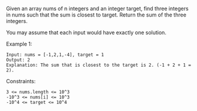 Given an array nums of n integers and an integer target, find three integers in nums such that the sum is closest to target. Return the sum of the three integers.

You may assume that each input would have exactly one solution.

Example 1:

```
Input: nums = [-1,2,1,-4], target = 1
Output: 2
Explanation: The sum that is closest to the target is 2. (-1 + 2 + 1 = 2).
```

Constraints:

```
3 <= nums.length <= 10^3
-10^3 <= nums[i] <= 10^3
-10^4 <= target <= 10^4
```
